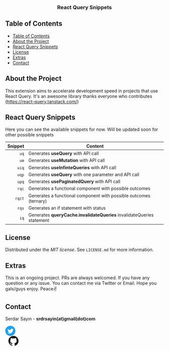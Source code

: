 <br />
<p align="center">
  </div>
        <h3 align="center">React Query Snippets</h3>
</p>

## Table of Contents

- [Table of Contents](#table-of-contents)
- [About the Project](#about-the-project)
- [React Query Snippets](#react-query-snippets)
- [License](#license)
- [Extras](#extras)
- [Contact](#contact)

## About the Project

This extension aims to accelerate development speed in projects that use React Query. It's an awesome library thanks everyone who contributes (https://react-query.tanstack.com/)

## React Query Snippets

Here you can see the available snippets for now. Will be updated soon for other possible snippets

| Snippet | Content                                                                |
| ------: | ---------------------------------------------------------------------- |
|    `uq` | Generates **useQuery** with API call                                   |
|    `um` | Generates **useMutation** with API call                                |
|   `uiq` | Generates **useInfinteQueries** with API call                          |
|   `uqp` | Generates **useQuery** with one parameter and API call                 |
|   `upq` | Generates **usePaginatedQuery** with API call                          |
|   `rqc` | Generates a functional component with possible outcomes                |
|  `rqct` | Generates a functional component with possible outcomes (ternary)      |
|   `rqs` | Generates an if statement with status                                  |
|    `iq` | Generates **queryCache.invalidateQueries** invalidateQueries statement |

## License

Distributed under the _MIT license_. See `LICENSE.md` for more information.

## Extras

This is an ongoing project. PRs are always welcomed. If you have any question or any issue. You can contact me via Twitter or Email. Hope you gals/guys enjoy. Peace✌️

## Contact

Serdar Sayın - **srdrsayin(at)gmail(dot)com**

<a style="display: flex; align-items: center;" href="https://twitter.com/sayin_serdar">
<img src="assets/Twitter_Social_Icon_Circle_Color.png" alt="Twitter" width="32" >
</a>
<a style="display: flex; align-items: center; margin-left: 10px" href="https://github.com/sayinserdar">
<img src="assets/GitHub-Mark-32px.png" alt="Github" width="32" >
</a>
